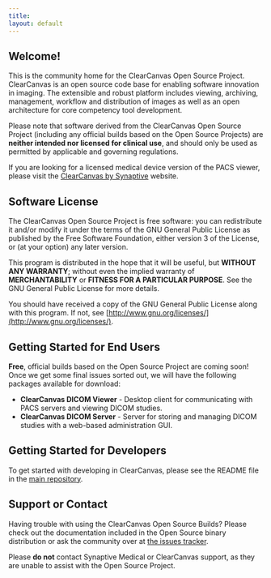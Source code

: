 ```yaml
---
title: 
layout: default
---
```


## Welcome!
This is the community home for the ClearCanvas Open Source Project. ClearCanvas is an open source code base for enabling software innovation in imaging. The extensible and robust platform includes viewing, archiving, management, workflow and distribution of images as well as an open architecture for core competency tool development.

Please note that software derived from the ClearCanvas Open Source Project (including any official builds based on the Open Source Projects) are **neither intended nor licensed for clinical use**, and should only be used as permitted by applicable and governing regulations.

If you are looking for a licensed medical device version of the PACS viewer, please visit the [ClearCanvas by Synaptive](http://www.clearcanvas.ca) website.

## Software License
The ClearCanvas Open Source Project is free software: you can redistribute it and/or modify it under the terms of the GNU General Public License as published by the Free Software Foundation, either version 3 of the License, or (at your option) any later version.

This program is distributed in the hope that it will be useful, but **WITHOUT ANY WARRANTY**; without even the implied warranty of **MERCHANTABILITY** or **FITNESS FOR A PARTICULAR PURPOSE**. See the GNU General Public License for more details.

You should have received a copy of the GNU General Public License along with this program. If not, see [http://www.gnu.org/licenses/](http://www.gnu.org/licenses/).

## Getting Started for End Users
**Free**, official builds based on the Open Source Project are coming soon! Once we get some final issues sorted out, we will have the following packages available for download:

* **ClearCanvas DICOM Viewer** - Desktop client for communicating with PACS servers and viewing DICOM studies.
* **ClearCanvas DICOM Server** - Server for storing and managing DICOM studies with a web-based administration GUI.

## Getting Started for Developers
To get started with developing in ClearCanvas, please see the README file in the [main repository](https://github.com/ClearCanvas/ClearCanvas).

## Support or Contact
Having trouble with using the ClearCanvas Open Source Builds? Please check out the documentation included in the Open Source binary distribution or ask the community over at [the issues tracker](https://github.com/ClearCanvas/ClearCanvas/issues).

Please **do not** contact Synaptive Medical or ClearCanvas support, as they are unable to assist with the Open Source Project.